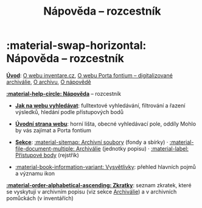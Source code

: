 ﻿---
icon: material/help-circle
title: Nápověda – rozcestník
---
# :material-swap-horizontal: Nápověda – rozcestník

**[Úvod](../index.md)**: [O&nbsp;webu inventare.cz](../index.md#o-webu-inventarecz-archivni-popis), [O&nbsp;webu Porta fontium – digitalizované archiválie](../index.md#o-webu-porta-fontium-digitalizovane-archivalie), [O&nbsp;archivu](../index.md#o-archivu), [O&nbsp;nápovědě](../index.md#o-napovede)

**[:material-help-circle: Nápověda](index.md)** – rozcestník

* **[Jak na webu vyhledávat](searching.md)**: fulltextové vyhledávání, filtrování a řazení výsledků, hledání podle přístupových bodů

* **[Úvodní strana webu](homepage.md)**: horní lišta, obecné vyhledávací pole, oddíly Mohlo by vás zajímat a Porta fontium

* **[Sekce](../sections/index.md)**: [:material-sitemap: Archivní soubory](../sections/fund.md) (fondy a sbírky) · [:material-file-document-multiple: Archiválie](../sections/archdesc.md) (jednotky popisu) · [:material-label: Přístupové body](../sections/entity.md) (rejstřík)  

* [:material-book-information-variant: Vysvětlivky](glossary.md): přehled hlavních pojmů a významu ikon

**[:material-order-alphabetical-ascending: Zkratky](../abbreviations/index.md)**: seznam zkratek, které se vyskytují v&nbsp;archivním popisu (viz sekce [Archiválie](../sections/archdesc.md)) a v&nbsp;archivních pomůckách (v&nbsp;inventářích)


